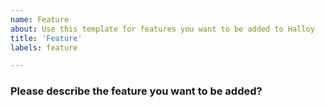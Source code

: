 ```yaml
---
name: Feature
about: Use this template for features you want to be added to Halloy
title: 'Feature'
labels: feature

---
```


### Please describe the feature you want to be added?
